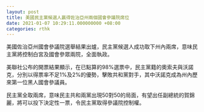 ```yaml
---
layout: post
title: 美國民主黨候選人贏得佐治亞州兩個國會參議院席位
date: 2021-01-07 10:29:11.000000000 +08:00
categories: rthk
---
```


美國佐治亞州國會參議院選舉結果出爐，民主黨候選人成功取下州內兩席，意味民主黨將控制白宮及國會參眾兩院，全面執政。

美聯社公布的開票結果顯示，在已點算的98%選票中，民主黨籍的奧索夫與沃諾克，分別以得票率不足1%及2%的優勢，擊敗共和黨對手，其中沃諾克成為州內歷來第一位黑人國會參議員。

民主黨全取兩席，意味民主共和兩黨出現50對50的局面，有望出任副總統的賀錦麗，將可以投下決定性一票，令民主黨取得參議院控制權。
